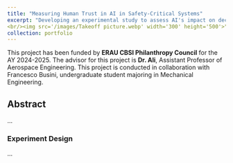 ```yaml
---
title: "Measuring Human Trust in AI in Safety-Critical Systems"
excerpt: "Developing an experimental study to assess AI's impact on decision-making in aviation safety."
<br/><img src='/images/Takeoff picture.webp' width='300' height='500'>"
collection: portfolio
---
```


This project has been funded by **ERAU CBSI Philanthropy Council** for the AY 2024-2025. The advisor for this project is **Dr. Ali**, Assistant Professor of Aerospace Engineering. This project is conducted in collaboration with Francesco Busini, undergraduate student majoring in Mechanical Engineering.

## Abstract

...

### Experiment Design

...
